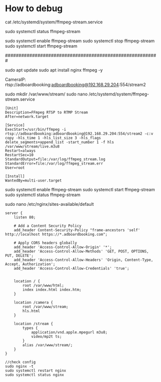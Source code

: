 # How to debug

cat /etc/systemd/system/ffmpeg-stream.service

sudo systemctl status ffmpeg-stream

sudo systemctl enable ffmpeg-stream
sudo systemctl stop ffmpeg-stream
sudo systemctl start ffmpeg-stream

#########################################################

sudo apt update
sudo apt install nginx ffmpeg -y

CameraIP: rtsp://adboardbooking:adboardbooking@192.168.29.204:554/stream2


sudo mkdir /var/www/stream/
sudo nano /etc/systemd/system/ffmpeg-stream.service

```
[Unit]
Description=FFmpeg RTSP to RTMP Stream
After=network.target

[Service]
ExecStart=/usr/bin/ffmpeg -i rtsp://adboardbooking:adboardbooking@192.168.29.204:554/stream2 -c:v copy -hls_time 1 -hls_list_size 3 -hls_flags delete_segments+append_list -start_number 1 -f hls /var/www/stream/live.m3u8
Restart=always
RestartSec=10
StandardOutput=file:/var/log/ffmpeg_stream.log
StandardError=file:/var/log/ffmpeg_stream.err
User=root

[Install]
WantedBy=multi-user.target
```


sudo systemctl enable ffmpeg-stream
sudo systemctl start ffmpeg-stream
sudo systemctl status ffmpeg-stream

sudo nano /etc/nginx/sites-available/default 


```
server {
    listen 80;

    # Add a Content Security Policy
    add_header Content-Security-Policy "frame-ancestors 'self' http://localhost https://*.adboardbooking.com";

    # Apply CORS headers globally
    add_header 'Access-Control-Allow-Origin' '*';
    add_header 'Access-Control-Allow-Methods' 'GET, POST, OPTIONS, PUT, DELETE';
    add_header 'Access-Control-Allow-Headers' 'Origin, Content-Type, Accept, Authorization';
    add_header 'Access-Control-Allow-Credentials' 'true';

   
    location / {
        root /var/www/html;
        index index.html index.htm;
    }

    location /camera {
        root /var/www/stream;
        hls.html
    }

    location /stream {
        types {
            application/vnd.apple.mpegurl m3u8;
            video/mp2t ts;
        }
        alias /var/www/stream/;
    }
}

//check config
sudo nginx -t 
sudo systemctl restart nginx
sudo systemctl status nginx
